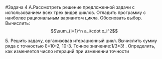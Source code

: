#Задача 4
А.Рассмотреть решение предложенной задачи с использованием всех трех видов циклов. Отладить программу с наиболее рациональным вариантом цикла. Обосновать выбор.
Вычислить:<tex>$$\sum_{i=1}^n a_i\cdot x_i^2$$</tex>

Б. Решить задачу, организовав итерационный цикл.
Вычислить сумму ряда   c точностью ξ=10-2, 10-3. Точное значение:1/3*3!  . Определить, как изменяется число итераций при изменении точности 



   
